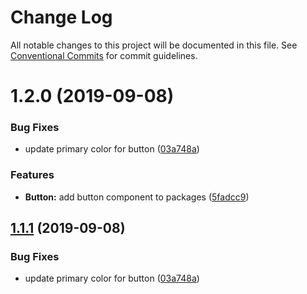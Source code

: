 # Change Log

All notable changes to this project will be documented in this file.
See [Conventional Commits](https://conventionalcommits.org) for commit guidelines.

# 1.2.0 (2019-09-08)

### Bug Fixes

- update primary color for button ([03a748a](https://github.com/karthikbalajikb/KB-TechSpace-Component-Library/commit/03a748a))

### Features

- **Button:** add button component to packages ([5fadcc9](https://github.com/karthikbalajikb/KB-TechSpace-Component-Library/commit/5fadcc9))

## [1.1.1](https://github.com/karthikbalajikb/KB-TechSpace-Component-Library/compare/Button@1.1.0...Button@1.1.1) (2019-09-08)

### Bug Fixes

- update primary color for button ([03a748a](https://github.com/karthikbalajikb/KB-TechSpace-Component-Library/commit/03a748a))
